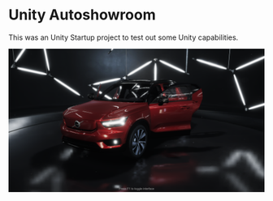 # Unity Autoshowroom

This was an Unity Startup project to test out some Unity capabilities.

![Screenshot](images/screenshot.png)